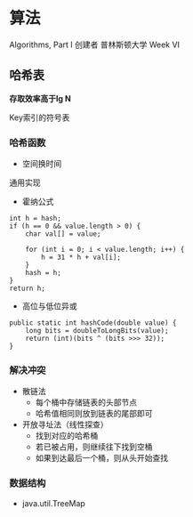 # 算法

Algorithms, Part I 创建者 普林斯顿大学 Week VI

## 哈希表

**存取效率高于lg N**

Key索引的符号表

### 哈希函数

* 空间换时间

通用实现

* 霍纳公式

```
int h = hash;
if (h == 0 && value.length > 0) {
    char val[] = value;

    for (int i = 0; i < value.length; i++) {
        h = 31 * h + val[i];
    }
    hash = h;
}
return h;
```

* 高位与低位异或

```
public static int hashCode(double value) {
    long bits = doubleToLongBits(value);
    return (int)(bits ^ (bits >>> 32));
}
```

### 解决冲突

* 散链法
    * 每个桶中存储链表的头部节点
    * 哈希值相同则放到链表的尾部即可
* 开放寻址法（线性探查）
    * 找到对应的哈希桶
    * 若已被占用，则继续往下找到空桶
    * 如果到达最后一个桶，则从头开始查找

### 数据结构

* java.util.TreeMap
